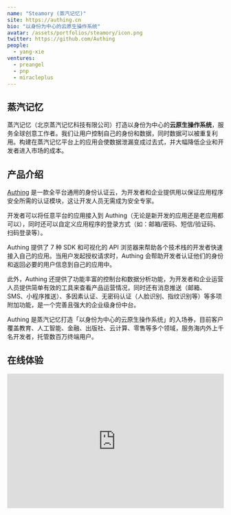 ```yaml
---
name: "Steamory (蒸汽记忆)"
site: https://authing.cn
bio: "以身份为中心的云原生操作系统"
avatar: /assets/portfolios/steamory/icon.png
twitter: https://github.com/Authing
people:
  - yang-xie
ventures:
  - preangel
  - pnp
  - miracleplus
---
```


## 蒸汽记忆

蒸汽记忆（北京蒸汽记忆科技有限公司）打造以身份为中心的**云原生操作系统**，服务全球创意工作者。我们让用户控制自己的身份和数据，同时数据可以被重复利用。构建在蒸汽记忆平台上的应用会使数据泄漏变成过去式，并大幅降低企业和开发者进入市场的成本。

## 产品介绍

[Authing](https://authing.cn) 是一款全平台通用的身份认证云，为开发者和企业提供用以保证应用程序安全所需的认证模块，这让开发人员无需成为安全专家。

开发者可以将任意平台的应用接入到 Authing（无论是新开发的应用还是老应用都可以），同时还可以自定义应用程序的登录方式（如：邮箱/密码、短信/验证码、扫码登录等）。

Authing 提供了 7 种 SDK 和可视化的 API 浏览器来帮助各个技术栈的开发者快速接入自己的应用。当用户发起授权请求时，Authing 会帮助开发者认证他们的身份和返回必要的用户信息到自己的应用中。

此外，Authing 还提供了功能丰富的控制台和数据分析功能，为开发者和企业运营人员提供简单有效的工具来查看产品运营情况，同时还有消息推送（邮箱、SMS、小程序推送）、多因素认证、无密码认证（人脸识别、指纹识别等）等多项附加功能，是一个完善且强大的企业级身份中台。

Authing 是蒸汽记忆打造「以身份为中心的云原生操作系统」的入场券，目前客户覆盖教育、人工智能、金融、出版社、云计算、零售等多个领域，服务海内外上千名开发者，托管数百万终端用户。

## 在线体验

<div class="zoom-container" style="
    position: relative;
    padding-bottom:56.25%;
    padding-top:30px;
    height:0;
    overflow:hidden;
">
  <iframe
    src="https://sample.authing.cn"
    width='560'
    height='715'
    allowfullscreen
    webkitallowfullscreen
    frameborder="0"
    style="
      position: absolute;
      top:0;
      left:0;
      width:100%;
      height:100%;
    "
  ></iframe>
</div>

